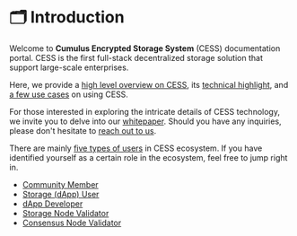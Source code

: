 # 🗂 Introduction

Welcome to **Cumulus Encrypted Storage System** (CESS) documentation portal. CESS is the first full-stack decentralized storage solution that support large-scale enterprises.&#x20;

Here, we provide a [high level overview on CESS](introduction/what-is-cess.md), its [technical highlight](introduction/technical-highlight.md), and [a few use cases](introduction/use-cases.md) on using CESS.

For those interested in exploring the intricate details of CESS technology, we invite you to delve into our [whitepaper](introduction/whitepaper.md). Should you have any inquiries, please don't hesitate to [reach out to us](introduction/contact-and-social-media.md).

There are mainly [five types of users](user-roles.md) in CESS ecosystem. If you have identified yourself as a certain role in the ecosystem, feel free to jump right in.

* [Community Member](community/)
* [Storage (dApp) User](user/)
* [dApp Developer](developer/)
* [Storage Node Validator](storage-node/)
* [Consensus Node Validator](consensus-node/)
